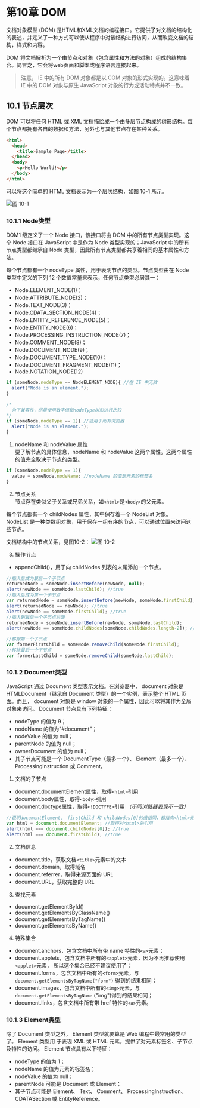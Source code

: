 # 第10章 DOM
文档对象模型 (DOM) 是HTML和XML文档的编程接口。它提供了对文档的结构化的表述，并定义了一种方式可以使从程序中对该结构进行访问，从而改变文档的结构，样式和内容。

DOM 将文档解析为一个由节点和对象（包含属性和方法的对象）组成的结构集合。简言之，它会将web页面和脚本或程序语言连接起来。

> 注意， IE 中的所有 DOM 对象都是以 COM 对象的形式实现的。这意味着 IE 中的
DOM 对象与原生 JavaScript 对象的行为或活动特点并不一致。

## 10.1 节点层次
DOM 可以将任何 HTML 或 XML 文档描绘成一个由多层节点构成的树形结构。每个节点都拥有各自的数据和方法，另外也与其他节点存在某种关系。

```html
<html>
  <head>
    <title>Sample Page</title>
  </head>
  <body>
    <p>Hello World!</p>
  </body>
</html>
```
可以将这个简单的 HTML 文档表示为一个层次结构，如图 10-1 所示。

![图 10-1](http://waimai.taros.xyz/?explorer/share/fileOut&shareID=7UBBGDsg&path=%7BshareItemLink%3A7UBBGDsg%7D%2F)

### 10.1.1 Node类型
DOM1 级定义了一个 Node 接口，该接口将由 DOM 中的所有节点类型实现。这个 Node 接口在
JavaScript 中是作为 Node 类型实现的；JavaScript 中的所有节点类型都继承自 Node 类型，因此所有节点类型都共享着相同的基本属性和方法。

每个节点都有一个 nodeType 属性，用于表明节点的类型。节点类型由在 Node 类型中定义的下列
12 个数值常量来表示，任何节点类型必居其一：

* Node.ELEMENT_NODE(1)；
* Node.ATTRIBUTE_NODE(2)；
* Node.TEXT_NODE(3)；
* Node.CDATA_SECTION_NODE(4)；
* Node.ENTITY_REFERENCE_NODE(5)；
* Node.ENTITY_NODE(6)；
* Node.PROCESSING_INSTRUCTION_NODE(7)；
* Node.COMMENT_NODE(8)；
* Node.DOCUMENT_NODE(9)；
* Node.DOCUMENT_TYPE_NODE(10)；
* Node.DOCUMENT_FRAGMENT_NODE(11)；
* Node.NOTATION_NODE(12)

```javascript
if (someNode.nodeType == NodeELEMENT_NODE){ //在 IE 中无效
  alert("Node is an element.");
}
```

```javascript
/*
  为了兼容性，尽量使用数字值和nodeType树形进行比较
*/
if (someNode.nodeType == 1){ //适用于所有浏览器
  alert("Node is an element.");
}
```

1. nodeName 和 nodeValue 属性  
要了解节点的具体信息，nodeName 和 nodeValue 这两个属性。这两个属性的值完全取决于节点的类型。

```javascript
if (someNode.nodeType == 1){
  value = someNode.nodeName; //nodeName 的值是元素的标签名
}
```

2. 节点关系  
节点存在类似父子关系或兄弟关系，如```<html>```是```<body>```的父元素。

每个节点都有一个 childNodes 属性，其中保存着一个 NodeList 对象。 NodeList 是一种类数组对象，用于保存一组有序的节点，可以通过位置来访问这些节点。

文档结构中的节点关系，见图10-2：
![图 10-2](http://waimai.taros.xyz/?explorer/share/fileOut&shareID=7UDEcnCQ&path=%7BshareItemLink%3A7UDEcnCQ%7D%2F)

3. 操作节点  
* appendChild()，用于向 childNodes 列表的末尾添加一个节点。

```javascript
//插入后成为最后一个子节点
returnedNode = someNode.insertBefore(newNode, null);
alert(newNode == someNode.lastChild); //true
//插入后成为第一个子节点
var returnedNode = someNode.insertBefore(newNode, someNode.firstChild);
alert(returnedNode == newNode); //true
alert(newNode == someNode.firstChild); //true
//插入到最后一个子节点前面
returnedNode = someNode.insertBefore(newNode, someNode.lastChild);
alert(newNode == someNode.childNodes[someNode.childNodes.length-2]); //true
```

```javascript
//移除第一个子节点
var formerFirstChild = someNode.removeChild(someNode.firstChild);
//移除最后一个子节点
var formerLastChild = someNode.removeChild(someNode.lastChild);
```

### 10.1.2 Document类型
JavaScript 通过 Document 类型表示文档。在浏览器中， document 对象是 HTMLDocument（继承自 Document 类型）的一个实例，表示整个 HTML 页面。而且， document 对象是 window 对象的一个属性，因此可以将其作为全局对象来访问。 Document 节点具有下列特征：
* nodeType 的值为 9；
* nodeName 的值为"#document"；
* nodeValue 的值为 null；
* parentNode 的值为 null；
* ownerDocument 的值为 null；
* 其子节点可能是一个 DocumentType（最多一个）、 Element（最多一个）、 ProcessingInstruction
或 Comment。

1. 文档的子节点  
* document.documentElement属性，取得```<html>```引用
* document.body属性，取得```<body>```引用
* document.doctype属性，取得```<!DOCTYPE>```引用 *（不同浏览器表现不一致）*


```javascript
//说明documentElement、 firstChild 和 childNodes[0]的值相同，都指向<html>元素。
var html = document.documentElement; //取得对<html>的引用
alert(html === document.childNodes[0]); //true
alert(html === document.firstChild); //true
```

2. 文档信息
* document.title，获取文档```<title>```元素中的文本
* document.domain，取得域名
* document.referrer，取得来源页面的 URL
* document.URL，获取完整的 URL

3. 查找元素  
* document.getElementById()
* document.getElementsByClassName()
* document.getElementsByTagName()
* document.getElementsByName()

4. 特殊集合
* document.anchors，包含文档中所有带 name 特性的```<a>```元素；
* document.applets，包含文档中所有的```<applet>```元素，因为不再推荐使用```<applet>```元素，
所以这个集合已经不建议使用了；
* document.forms，包含文档中所有的```<form>```元素，与 ```document.getElementsByTagName("form")```
得到的结果相同；
* document.images，包含文档中所有的```<img>```元素，与 ```document.getElementsByTagName```
("img")得到的结果相同；
* document.links，包含文档中所有带 href 特性的```<a>```元素。

### 10.1.3 Element类型
除了 Document 类型之外， Element 类型就要算是 Web 编程中最常用的类型了。 Element 类型用
于表现 XML 或 HTML 元素，提供了对元素标签名、子节点及特性的访问。 Element 节点具有以下特征：
* nodeType 的值为 1；
* nodeName 的值为元素的标签名；
* nodeValue 的值为 null；
* parentNode 可能是 Document 或 Element；
* 其子节点可能是 Element、 Text、 Comment、 ProcessingInstruction、 CDATASection 或
EntityReference。